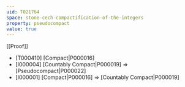 ```yaml
---
uid: T021764
space: stone-cech-compactification-of-the-integers
property: pseudocompact
value: true
---
```

[[Proof]]

* [T000410] [Compact|P000016]
* [I000004] [Countably Compact|P000019] => [Pseudocompact|P000022]
* [I000001] [Compact|P000016] => [Countably Compact|P000019]

